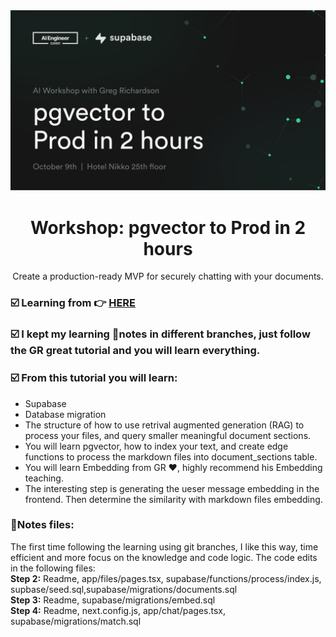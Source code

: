 <img alt="pgvector to Prod in 2 hours" src="./assets/hero.png">
<h1 align="center">Workshop: pgvector to Prod in 2 hours</h1>

<p align="center">
Create a production-ready MVP for securely chatting with your documents.
</p>

### ☑️ Learning from 👉 [HERE](https://github.com/gregnr/chatgpt-your-files)

### ☑️ I kept my learning 📝notes in different branches, just follow the GR great tutorial and you will learn everything.

### ☑️ From this tutorial you will learn:

- Supabase
- Database migration
- The structure of how to use retrival augmented generation (RAG) to process your files, and query smaller meaningful document sections.
- You will learn pgvector, how to index your text, and create edge functions to process the markdown files into document_sections table.
- You will learn Embedding from GR ❤️, highly recommend his Embedding teaching.
- The interesting step is generating the ueser message embedding in the frontend. Then determine the similarity with markdown files embedding.

### 📑Notes files:<br>

The first time following the learning using git branches, I like this way, time efficient and more focus on the knowledge and code logic. The code edits in the following files: <br>
**Step 2:** Readme, app/files/pages.tsx, supabase/functions/process/index.js, supbase/seed.sql,supabase/migrations/documents.sql<br>
**Step 3:** Readme, supabase/migrations/embed.sql<br>
**Step 4:** Readme, next.config.js, app/chat/pages.tsx, supabase/migrations/match.sql<br>
